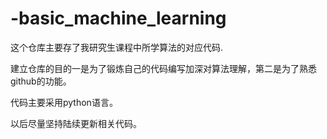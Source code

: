 # -basic_machine_learning
这个仓库主要存了我研究生课程中所学算法的对应代码.

建立仓库的目的一是为了锻炼自己的代码编写加深对算法理解，第二是为了熟悉github的功能。

代码主要采用python语言。

以后尽量坚持陆续更新相关代码。
